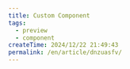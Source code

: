 ```yaml
---
title: Custom Component
tags:
  - preview
  - component
createTime: 2024/12/22 21:49:43
permalink: /en/article/dnzuasfv/
---
```


<CustomComponent />
